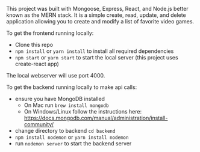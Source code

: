 This project was built with Mongoose, Express, React, and Node.js better known as the MERN stack. It is a simple create, read, update, and delete application allowing you to create and modify a list of favorite video games.

To get the frontend running locally:

- Clone this repo
- `npm install` or `yarn install` to install all required dependencies
- `npm start` or `yarn start` to start the local server (this project uses create-react app)

The local webserver will use port 4000.

To get the backend running locally to make api calls:

- ensure you have MongoDB installed
    - On Mac run `brew install mongodb`
    - On Windows/Linux follow the instructions here: https://docs.mongodb.com/manual/administration/install-community/
- change directory to backend `cd backend`
- `npm install nodemon` or `yarn install nodemon`
- run `nodemon server` to start the backend server